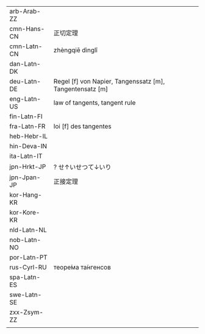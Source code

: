 | | | |
|-|-|-|
| arb-Arab-ZZ |  |  |
| cmn-Hans-CN | 正切定理 |  |
| cmn-Latn-CN | zhèngqiē dìnglǐ |  |
| dan-Latn-DK |  |  |
| deu-Latn-DE | Regel [f] von Napier, Tangenssatz [m], Tangentensatz [m] |  |
| eng-Latn-US | law of tangents, tangent rule |  |
| fin-Latn-FI |  |  |
| fra-Latn-FR | loi [f] des tangentes |  |
| heb-Hebr-IL |  |  |
| hin-Deva-IN |  |  |
| ita-Latn-IT |  |  |
| jpn-Hrkt-JP | ? せ↑いせつて↓いり |  |
| jpn-Jpan-JP | 正接定理 |  |
| kor-Hang-KR |  |  |
| kor-Kore-KR |  |  |
| nld-Latn-NL |  |  |
| nob-Latn-NO |  |  |
| por-Latn-PT |  |  |
| rus-Cyrl-RU | теоре́ма та́нгенсов |  |
| spa-Latn-ES |  |  |
| swe-Latn-SE |  |  |
| zxx-Zsym-ZZ |  |  |
|  |  |  |
